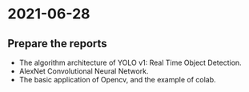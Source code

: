 # 2021-06-28
## Prepare the reports
* The algorithm architecture of YOLO v1: Real Time Object Detection.
* AlexNet Convolutional Neural Network.
* The basic application of Opencv, and the example of colab.
